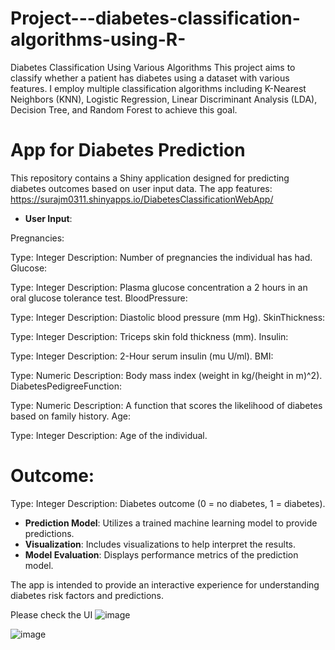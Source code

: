 # Project---diabetes-classification-algorithms-using-R-
Diabetes Classification Using Various Algorithms  This project aims to classify whether a patient has diabetes using a dataset with various features. I employ multiple classification algorithms including K-Nearest Neighbors (KNN), Logistic Regression, Linear Discriminant Analysis (LDA), Decision Tree, and Random Forest to achieve this goal. 

# App for Diabetes Prediction

This repository contains a Shiny application designed for predicting diabetes outcomes based on user input data. The app features: https://surajm0311.shinyapps.io/DiabetesClassificationWebApp/

- **User Input**:
  
Pregnancies:

Type: Integer
Description: Number of pregnancies the individual has had.
Glucose:

Type: Integer
Description: Plasma glucose concentration a 2 hours in an oral glucose tolerance test.
BloodPressure:

Type: Integer
Description: Diastolic blood pressure (mm Hg).
SkinThickness:

Type: Integer
Description: Triceps skin fold thickness (mm).
Insulin:

Type: Integer
Description: 2-Hour serum insulin (mu U/ml).
BMI:

Type: Numeric
Description: Body mass index (weight in kg/(height in m)^2).
DiabetesPedigreeFunction:

Type: Numeric
Description: A function that scores the likelihood of diabetes based on family history.
Age:

Type: Integer
Description: Age of the individual.
# Outcome:
Type: Integer
Description: Diabetes outcome (0 = no diabetes, 1 = diabetes).

- **Prediction Model**: Utilizes a trained machine learning model to provide predictions.
- **Visualization**: Includes visualizations to help interpret the results.
- **Model Evaluation**: Displays performance metrics of the prediction model.

The app is intended to provide an interactive experience for understanding diabetes risk factors and predictions.

Please check the UI 
![image](https://github.com/user-attachments/assets/4f297709-0754-4b64-91d1-8ccca96060cd)

![image](https://github.com/user-attachments/assets/2776c3a2-5b28-4f48-966f-5d6d268eeff1)





